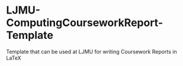 # LJMU-ComputingCourseworkReport-Template
Template that can be used at LJMU for writing Coursework Reports in LaTeX
